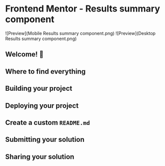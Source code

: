 # Frontend Mentor - Results summary component

![Preview](Mobile Results summary component.png) ![Preview](Desktop Results summary component.png)

## Welcome! 👋

## Where to find everything

## Building your project

## Deploying your project

## Create a custom `README.md`

## Submitting your solution

## Sharing your solution
